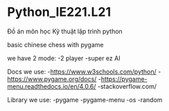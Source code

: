 # Python_IE221.L21
Đồ án môn học Kỹ thuật lập trình python

basic chinese chess with pygame

we have 2 mode:
  -2 player 
  -super ez AI 

Docs we use:
  -https://www.w3schools.com/python/
  -https://www.pygame.org/docs/
  -https://pygame-menu.readthedocs.io/en/4.0.6/
  -stackoverflow.com/

Library we use:
  -pygame
  -pygame-menu
  -os
  -random
  
